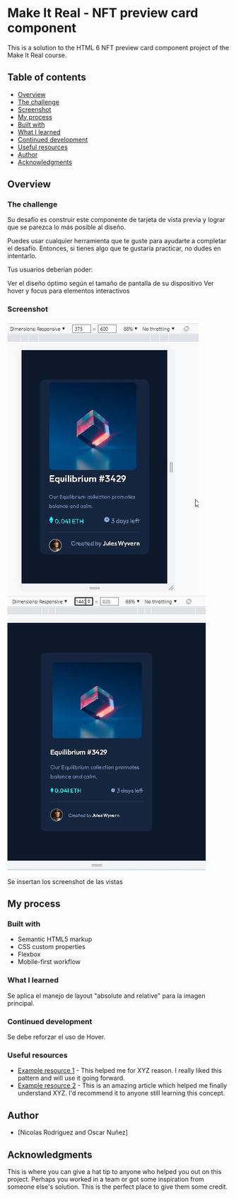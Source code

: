 # Make It Real - NFT preview card component

This is a solution to the HTML 6 NFT preview card component project of the Make It Real course.

## Table of contents

  - [Overview](#overview)
  - [The challenge](#the-challenge)
  - [Screenshot](#screenshot)
  - [My process](#my-process)
  - [Built with](#built-with)
  - [What I learned](#what-i-learned)
  - [Continued development](#continued-development)
  - [Useful resources](#useful-resources)
  - [Author](#author)
  - [Acknowledgments](#acknowledgments)


## Overview

### The challenge

Su desafío es construir este componente de tarjeta de vista previa y lograr que se parezca lo más posible al diseño.

Puedes usar cualquier herramienta que te guste para ayudarte a completar el desafío. Entonces, si tienes algo que te gustaría practicar, no dudes en intentarlo.

Tus usuarios deberían poder:

Ver el diseño óptimo según el tamaño de pantalla de su dispositivo
Ver hover y focus para elementos interactivos

### Screenshot

![](./images/mobile.jpg)
![](./images/desktop.jpg)

Se insertan los screenshot de las vistas


## My process

### Built with

- Semantic HTML5 markup
- CSS custom properties
- Flexbox
- Mobile-first workflow

### What I learned

Se aplica el manejo de layout "absolute and relative" para la imagen principal.


### Continued development

Se debe reforzar el uso de Hover.

### Useful resources

- [Example resource 1](https://www.example.com) - This helped me for XYZ reason. I really liked this pattern and will use it going forward.
- [Example resource 2](https://www.example.com) - This is an amazing article which helped me finally understand XYZ. I'd recommend it to anyone still learning this concept.

## Author

- [Nicolas Rodriguez and Oscar Nuñez]


## Acknowledgments

This is where you can give a hat tip to anyone who helped you out on this project. Perhaps you worked in a team or got some inspiration from someone else's solution. This is the perfect place to give them some credit.
